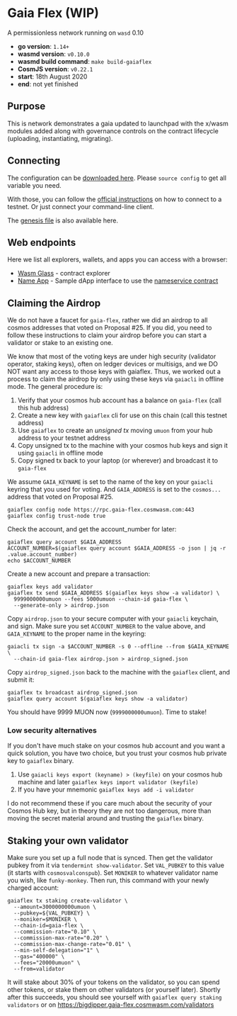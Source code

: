 # Gaia Flex (WIP)

A permissionless network running on `wasd` 0.10

- **go version**: `1.14+`
- **wasmd version**: `v0.10.0`
- **wasmd build command**: `make build-gaiaflex`
- **CosmJS version**: `v0.22.1`
- **start**: 18th August 2020
- **end**: not yet finished

## Purpose

This is network demonstrates a gaia updated to launchpad with the x/wasm modules added along with governance controls on the contract lifecycle (uploading, instantiating, migrating).

## Connecting

The configuration can be [downloaded here](./config.env).
Please `source config` to get all variable you need.

With those, you can follow the
[official instructions](https://docs.cosmwasm.com/testnets/testnets.html)
 on how to connect to a testnet.
Or just connect your command-line client.

The [genesis file](./genesis.json) is also available here.

## Web endpoints

Here we list all explorers, wallets, and apps you can access with a browser:

* [Wasm Glass](https://demonet.wasm.glass) - contract explorer
* [Name App](https://cosmwasm.github.io/name-app/) - Sample dApp interface to use the 
  [nameservice contract](https://github.com/CosmWasm/cosmwasm-examples/tree/nameservice-0.5.2/nameservice) 


## Claiming the Airdrop

We do not have a faucet for `gaia-flex`, rather we did an airdrop to all cosmos addresses that
voted on Proposal #25. If you did, you need to follow these instructions to claim your airdrop
before you can start a validator or stake to an existing one.

We know that most of the voting keys are under high security (validator operator, staking keys), often 
on ledger devices or multisigs, and we DO NOT want any access to those keys with gaiaflex. Thus,
we worked out a process to claim the airdrop by only using these keys via `gaiacli` in offline mode.
The general procedure is:

1. Verify that your cosmos hub account has a balance on `gaia-flex` (call this hub address)
2. Create a new key with `gaiaflex` cli for use on this chain (call this testnet address)
3. Use `gaiaflex` to create an *unsigned tx* moving `umuon` from your hub address to your testnet address
4. Copy unsigned tx to the machine with your cosmos hub keys and sign it using `gaiacli` in offline mode
5. Copy signed tx back to your laptop (or wherever) and broadcast it to `gaia-flex`

We assume `GAIA_KEYNAME` is set to the name of the key on your `gaiacli` keyring that you used for voting.
And `GAIA_ADDRESS` is set to the `cosmos...` address that voted on Proposal #25.

```shell
gaiaflex config node https://rpc.gaia-flex.cosmwasm.com:443
gaiaflex config trust-node true
```

Check the account, and get the account_number for later:

```shell
gaiaflex query account $GAIA_ADDRESS
ACCOUNT_NUMBER=$(gaiaflex query account $GAIA_ADDRESS -o json | jq -r .value.account_number)
echo $ACCOUNT_NUMBER
```

Create a new account and prepare a transaction:

```shell
gaiaflex keys add validator
gaiaflex tx send $GAIA_ADDRESS $(gaiaflex keys show -a validator) \
  9999000000umuon --fees 5000umuon --chain-id gaia-flex \
  --generate-only > airdrop.json
```

Copy `airdrop.json` to your secure computer with your `gaiacli` keychain, and sign.
Make sure you set `ACCOUNT_NUMBER` to the value above, and `GAIA_KEYNAME` to the proper name in the keyring:

```shell
gaiacli tx sign -a $ACCOUNT_NUMBER -s 0 --offline --from $GAIA_KEYNAME \
  --chain-id gaia-flex airdrop.json > airdrop_signed.json
```

Copy `airdrop_signed.json` back to the machine with the `gaiaflex` client, and submit it:

```shell
gaiaflex tx broadcast airdrop_signed.json
gaiaflex query account $(gaiaflex keys show -a validator)
```

You should have 9999 MUON now (`9999000000umuon`). Time to stake!

### Low security alternatives

If you don't have much stake on your cosmos hub account and you want a quick solution, you have two
choice, but you trust your cosmos hub private key to `gaiaflex` binary.

1. Use `gaiacli keys export (keyname) > (keyfile)` on your cosmos hub machine and later `gaiaflex keys import validator (keyfile)`
2. If you have your mnemonic `gaiaflex keys add -i validator`

I do not recommend these if you care much about the security of your Cosmos Hub key, but in theory they are not too
dangerous, more than moving the secret material around and trusting the `gaiaflex` binary.

## Staking your own validator

Make sure you set up a full node that is synced. Then get the validator pubkey from it via
`tendermint show-validator`. Set `VAL_PUBKEY` to this value (it starts with `cosmosvalconspub`).
Set `MONIKER` to whatever validator name you wish, like `funky-monkey`. Then run, this command
with your newly charged account:

```shell
gaiaflex tx staking create-validator \
  --amount=3000000000umuon \
  --pubkey=${VAL_PUBKEY} \
  --moniker=$MONIKER \
  --chain-id=gaia-flex \
  --commission-rate="0.10" \
  --commission-max-rate="0.20" \
  --commission-max-change-rate="0.01" \
  --min-self-delegation="1" \
  --gas="400000" \
  --fees="20000umuon" \
  --from=validator
```

It will stake about 30% of your tokens on the validator, so you can spend other tokens, or stake them
on other validators (or yourself later). Shortly after this succeeds, you should see yourself
with `gaiaflex query staking validators` or on https://bigdipper.gaia-flex.cosmwasm.com/validators